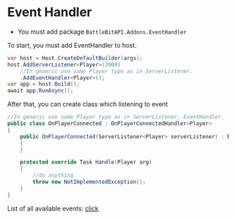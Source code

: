 # Event Handler 
- You must add package `BattleBitAPI.Addons.EventHandler`

To start, you must add EventHandler to host.

```csharp
var host = Host.CreateDefaultBuilder(args);
host.AddServerListener<Player>(2000)
    //In generic use same Player type as in ServerListener.
    .AddEventHandler<Player>();
var app = host.Build();
await app.RunAsync();
```

After that, you can create class which listening to event

```csharp
//In generic use same Player type as in ServerListener, EventHandler.
public class OnPlayerConnected : OnPlayerConnectedHandler<Player>
{
    public OnPlayerConnected(ServerListener<Player> serverListener) : base(serverListener)
    {
    }

    protected override Task Handle(Player arg)
    {
        //do anything
        throw new NotImplementedException();
    }
}
```

List of all available events: [click](https://nes0x.github.io/BattleBitAPI.Addons/documentation/BattleBitAPI.Addons.EventHandler.Events.Handlers.html)
